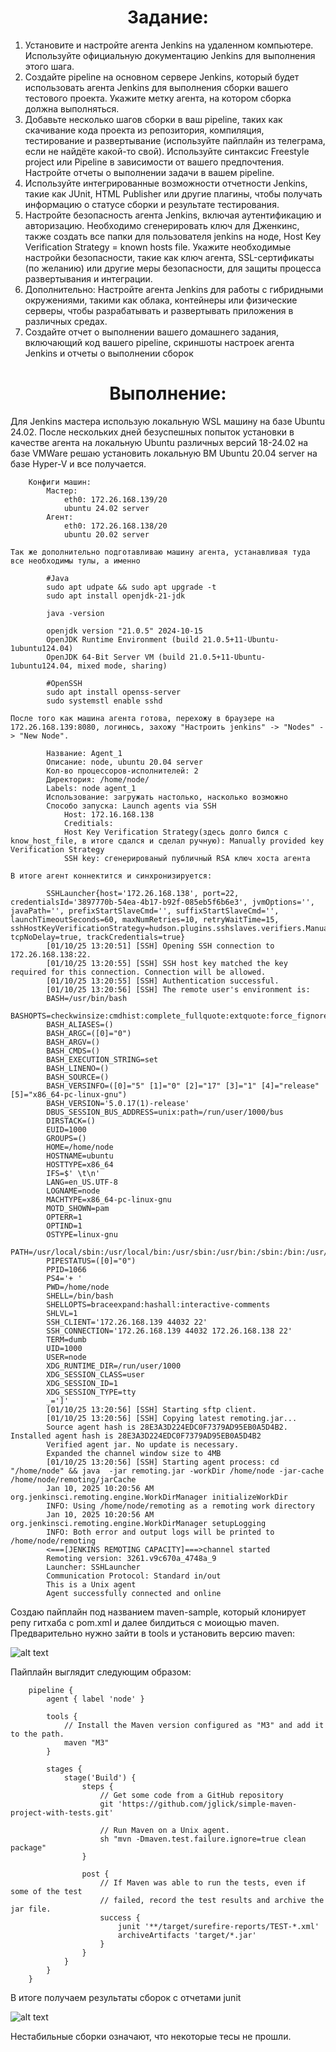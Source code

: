 <h1 align="center"> Задание:</h1>

1. Установите и настройте агента Jenkins на удаленном компьютере.
Используйте официальную документацию Jenkins для выполнения
этого шага.
2. Создайте pipeline на основном сервере Jenkins, который будет
использовать агента Jenkins для выполнения сборки вашего тестового
проекта. Укажите метку агента, на котором сборка должна
выполняться.
3. Добавьте несколько шагов сборки в ваш pipeline, таких как скачивание
кода проекта из репозитория, компиляция, тестирование и
развертывание (используйте пайплайн из телеграма, если не найдёте какой-то свой). Используйте синтаксис Freestyle project или Pipeline в зависимости от вашего предпочтения. Настройте отчеты о
выполнении задачи в вашем pipeline.
4. Используйте интегрированные возможности отчетности Jenkins, такие
как JUnit, HTML Publisher или другие плагины, чтобы получать
информацию о статусе сборки и результате тестирования.
5. Настройте безопасность агента Jenkins, включая аутентификацию и
авторизацию. Необходимо сгенерировать ключ для Дженкинс, также создать все папки для пользователя jenkins на ноде, Host Key Verification Strategy = known hosts file. Укажите необходимые настройки безопасности, такие как
ключ агента, SSL-сертификаты (по желанию) или другие меры безопасности, для
защиты процесса развертывания и интеграции.
6. Дополнительно: Настройте агента Jenkins для работы с гибридными
окружениями, такими как облака, контейнеры или физические серверы,
чтобы разрабатывать и развертывать приложения в различных средах.
7. Создайте отчет о выполнении вашего домашнего задания, включающий
код вашего pipeline, скриншоты настроек агента Jenkins и отчеты о
выполнении сборок

 <h1 align="center"> Выполнение:</h1>

Для Jenkins мастера использую локальную WSL машину на базе Ubuntu 24.02.
 После нескольких дней безуспешных попыток установки в качестве агента на локальную Ubuntu различных версий 18-24.02 на базе VMWare решаю установить локальную ВМ Ubuntu 20.04 server на базе Hyper-V и все получается.
    
        Конфиги машин:
            Мастер:
                eth0: 172.26.168.139/20
                ubuntu 24.02 server
            Агент:
                eth0: 172.26.168.138/20
                ubuntu 20.02 server

    Так же дополнительно подготавливаю машину агента, устанавливая туда все необходимы тулы, а именно

            #Java
            sudo apt udpate && sudo apt upgrade -t
            sudo apt install openjdk-21-jdk

            java -version

            openjdk version "21.0.5" 2024-10-15
            OpenJDK Runtime Environment (build 21.0.5+11-Ubuntu-1ubuntu124.04)
            OpenJDK 64-Bit Server VM (build 21.0.5+11-Ubuntu-1ubuntu124.04, mixed mode, sharing)

            #OpenSSH
            sudo apt install openss-server
            sudo systemstl enable sshd
    
    После того как машина агента готова, перехожу в браузере на 172.26.168.139:8080, логинюсь, захожу "Настроить jenkins" -> "Nodes" -> "New Node".

            Название: Agent_1
            Описание: node, ubuntu 20.04 server
            Кол-во процессоров-исполнителей: 2
            Директория: /home/node/
            Labels: node agent_1
            Использование: загружать настолько, насколько возможно
            Способо запуска: Launch agents via SSH
                Host: 172.16.168.138
                Creditials:
                Host Key Verification Strategy(здесь долго бился с know_host_file, в итоге сдался и сделал ручную): Manually provided key Verification Strategy
                SSH key: сгенерированый публичный RSA ключ хоста агента
        
    В итоге агент коннектится и синхронизируется:

            SSHLauncher{host='172.26.168.138', port=22, credentialsId='3897770b-54ea-4b17-b92f-085eb5f6b6e3', jvmOptions='', javaPath='', prefixStartSlaveCmd='', suffixStartSlaveCmd='', launchTimeoutSeconds=60, maxNumRetries=10, retryWaitTime=15, sshHostKeyVerificationStrategy=hudson.plugins.sshslaves.verifiers.ManuallyProvidedKeyVerificationStrategy, tcpNoDelay=true, trackCredentials=true}
            [01/10/25 13:20:51] [SSH] Opening SSH connection to 172.26.168.138:22.
            [01/10/25 13:20:55] [SSH] SSH host key matched the key required for this connection. Connection will be allowed.
            [01/10/25 13:20:55] [SSH] Authentication successful.
            [01/10/25 13:20:56] [SSH] The remote user's environment is:
            BASH=/usr/bin/bash
            BASHOPTS=checkwinsize:cmdhist:complete_fullquote:extquote:force_fignore:globasciiranges:hostcomplete:interactive_comments:progcomp:promptvars:sourcepath
            BASH_ALIASES=()
            BASH_ARGC=([0]="0")
            BASH_ARGV=()
            BASH_CMDS=()
            BASH_EXECUTION_STRING=set
            BASH_LINENO=()
            BASH_SOURCE=()
            BASH_VERSINFO=([0]="5" [1]="0" [2]="17" [3]="1" [4]="release" [5]="x86_64-pc-linux-gnu")
            BASH_VERSION='5.0.17(1)-release'
            DBUS_SESSION_BUS_ADDRESS=unix:path=/run/user/1000/bus
            DIRSTACK=()
            EUID=1000
            GROUPS=()
            HOME=/home/node
            HOSTNAME=ubuntu
            HOSTTYPE=x86_64
            IFS=$' \t\n'
            LANG=en_US.UTF-8
            LOGNAME=node
            MACHTYPE=x86_64-pc-linux-gnu
            MOTD_SHOWN=pam
            OPTERR=1
            OPTIND=1
            OSTYPE=linux-gnu
            PATH=/usr/local/sbin:/usr/local/bin:/usr/sbin:/usr/bin:/sbin:/bin:/usr/games:/usr/local/games:/snap/bin
            PIPESTATUS=([0]="0")
            PPID=1066
            PS4='+ '
            PWD=/home/node
            SHELL=/bin/bash
            SHELLOPTS=braceexpand:hashall:interactive-comments
            SHLVL=1
            SSH_CLIENT='172.26.168.139 44032 22'
            SSH_CONNECTION='172.26.168.139 44032 172.26.168.138 22'
            TERM=dumb
            UID=1000
            USER=node
            XDG_RUNTIME_DIR=/run/user/1000
            XDG_SESSION_CLASS=user
            XDG_SESSION_ID=1
            XDG_SESSION_TYPE=tty
            _=']'
            [01/10/25 13:20:56] [SSH] Starting sftp client.
            [01/10/25 13:20:56] [SSH] Copying latest remoting.jar...
            Source agent hash is 28E3A3D224EDC0F7379AD95EB0A5D4B2. Installed agent hash is 28E3A3D224EDC0F7379AD95EB0A5D4B2
            Verified agent jar. No update is necessary.
            Expanded the channel window size to 4MB
            [01/10/25 13:20:56] [SSH] Starting agent process: cd "/home/node" && java  -jar remoting.jar -workDir /home/node -jar-cache /home/node/remoting/jarCache
            Jan 10, 2025 10:20:56 AM org.jenkinsci.remoting.engine.WorkDirManager initializeWorkDir
            INFO: Using /home/node/remoting as a remoting work directory
            Jan 10, 2025 10:20:56 AM org.jenkinsci.remoting.engine.WorkDirManager setupLogging
            INFO: Both error and output logs will be printed to /home/node/remoting
            <===[JENKINS REMOTING CAPACITY]===>channel started
            Remoting version: 3261.v9c670a_4748a_9
            Launcher: SSHLauncher
            Communication Protocol: Standard in/out
            This is a Unix agent
            Agent successfully connected and online
    
Создаю пайплайн под названием maven-sample, который клонирует репу гитхаба с pom.xml и далее билдиться с моиощью maven.
Предварительно нужно зайти в tools и установить версию maven:

![alt text](image.png)

Пайплайн выглядит следующим образом:


        pipeline {
            agent { label 'node' }

            tools {
                // Install the Maven version configured as "M3" and add it to the path.
                maven "M3"
            }

            stages {
                stage('Build') {
                    steps {
                        // Get some code from a GitHub repository
                        git 'https://github.com/jglick/simple-maven-project-with-tests.git'

                        // Run Maven on a Unix agent.
                        sh "mvn -Dmaven.test.failure.ignore=true clean package"
                    }

                    post {
                        // If Maven was able to run the tests, even if some of the test
                        // failed, record the test results and archive the jar file.
                        success {
                            junit '**/target/surefire-reports/TEST-*.xml'
                            archiveArtifacts 'target/*.jar'
                        }
                    }
                }
            }
        }

В итоге получаем результаты сборок с отчетами junit

![alt text](image-1.png)

Нестабильные сборки означают, что некоторые тесы не прошли.